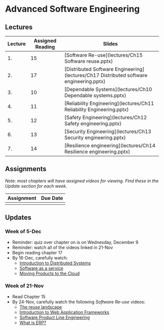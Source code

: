 # Advanced Software Engineering

## Lectures

| Lecture | Assigned Reading | Slides                                                                                     |
|------|------------|---------------------------------------------------------------------------------|
| 1.   | 15 | [Software Re-use](lectures/Ch15 Software reuse.pptx)                                    |
| 2.   | 17| [Distributed Software Engineering](lectures/Ch17 Distributed software engineering.pptx) |
| 3.   | 10| [Dependable Systems](lectures/Ch10 Dependable systems.pptx)                             |
| 4.   | 11| [Reliability Engineering](lectures/Ch11 Reliability Engineering.pptx)                   |
| 5.   | 12| [Safety Engineering](lectures/Ch12 Safety engineering.pptx)                             |
| 6.   | 13| [Security Engineering](lectures/Ch13 Security engineering.pptx)                         |
| 7.   | 14| [Resilience engineering](lectures/Ch14 Resilience engineering.pptx)                     |

## Assignments

*Note: most chapters will have assigned videos for viewing.  Find these in the Update section for each week.*

| Assignment                                                                                                                  | Due Date |
|-----------------------------------------------------------------------------------------------------------------------------|----------|
| |  |



## Updates

### Week of 5-Dec

* Reminder:  quiz over chapter on is on Wednesday, December 9
* Reminder:  watch all of the videos linked in 21-Nov
* Begin reading chapter 17
* By 16-Dec, carefully watch:
  * [Introduction to Distributed Systems ](https://www.youtube.com/watch?v=F_4BCNl0iVk)
  * [Software as a service](https://www.youtube.com/watch?v=3DCqdY3yyDE)
  * [Moving Products to the Cloud](https://www.youtube.com/watch?v=vHtaOGwzZ3k)

###  Week of 21-Nov

* Read Chapter 15
* By 24-Nov, carefully watch the following *Software Re-use* videos:
  * [The reuse landscape](https://www.youtube.com/watch?v=feAZV7Ofov4)
  * [Introduction to Web Application Frameworks](https://www.youtube.com/watch?v=b3p4rBZAwwE)
  * [Software Product Line Engineering](https://www.youtube.com/watch?v=R1gybFwAy10)
  * [What is ERP?](https://www.youtube.com/watch?v=E0tgKVOxihI)
